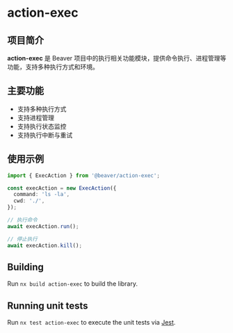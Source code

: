 # action-exec

## 项目简介

**action-exec** 是 Beaver 项目中的执行相关功能模块，提供命令执行、进程管理等功能，支持多种执行方式和环境。

## 主要功能

- 支持多种执行方式
- 支持进程管理
- 支持执行状态监控
- 支持执行中断与重试

## 使用示例

```typescript
import { ExecAction } from '@beaver/action-exec';

const execAction = new ExecAction({
  command: 'ls -la',
  cwd: './',
});

// 执行命令
await execAction.run();

// 停止执行
await execAction.kill();
```

## Building

Run `nx build action-exec` to build the library.

## Running unit tests

Run `nx test action-exec` to execute the unit tests via [Jest](https://jestjs.io).

